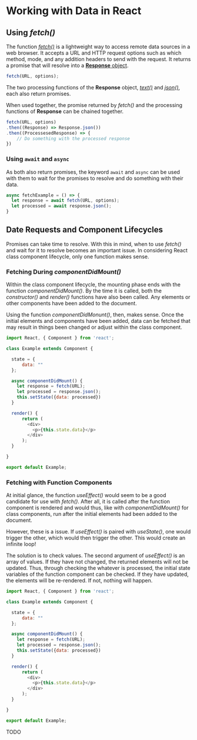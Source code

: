 # Working with Data in React

## Using *fetch()*

The function [*fetch()*](https://developer.mozilla.org/en-US/docs/Web/API/Fetch_API) is a lightweight way to access remote data sources in a web browser. It accepts a URL and HTTP request options such as which method, mode, and any addition headers to send with the request. It returns a promise that will resolve into a [**Response** object](https://developer.mozilla.org/en-US/docs/Web/API/Response).

```javascript
fetch(URL, options);
```

The two processing functions of the **Response** object, [*text()*](https://developer.mozilla.org/en-US/docs/Web/API/Body/text) and [*json()*](https://developer.mozilla.org/en-US/docs/Web/API/Body/json), each also return promises.

When used together, the promise returned by *fetch()* and the processing functions of **Response** can be chained together.

```javascript
fetch(URL, options)
.then((Response) => Response.json())
.then((ProcessesedResponse) => {
    // Do something with the processed response
})
```

### Using `await` and `async`

As both also return promises, the keyword `await` and `async` can be used with them to wait for the promises to resolve and do something with their data.

```javascript
async fetchExample = () => {
  let response = await fetch(URL, options);
  let processed = await response.json();
}
```

## Date Requests and Component Lifecycles

Promises can take time to resolve. With this in mind, when to use *fetch()* and wait for it to resolve becomes an important issue. In considering React class component lifecycle, only one function makes sense.

### Fetching During *componentDidMount()*

Within the class component lifecycle, the mounting phase ends with the function *componentDidMount()*. By the time it is called, both the *constructor()* and *render()* functions have also been called. Any elements or other components have been added to the document.

Using the function *componentDidMonunt()*, then, makes sense. Once the initial elements and components have been added, data can be fetched that may result in things been changed or adjust within the class component.

```javascript
import React, { Component } from 'react';

class Example extends Component {

  state = {
      data: ""
  };

  async componentDidMount() {
    let response = fetch(URL);
    let processed = response.json();
    this.setState({data: processed})
  }

  render() {
      return (
        <div>
          <p>{this.state.data}</p>
        </div>
      );
  }

}

export default Example;
```

### Fetching with Function Components

At initial glance, the function *useEffect()* would seem to be a good candidate for use with *fetch()*. After all, it is called after the function component is rendered and would thus, like with *componentDidMount()* for class components, run after the initial elements had been added to the document.

However, these is a issue. If *useEffect()* is paired with *useState()*, one would trigger the other, which would then trigger the other. This would create an infinite loop!

The solution is to check values. The second argument of *useEffect()* is an array of values. If they have not changed, the returned elements will not be updated. Thus, through checking the whatever is processed, the initial state variables of the function component can be checked. If they have updated, the elements will be re-rendered. If not, nothing will happen.

```javascript
import React, { Component } from 'react';

class Example extends Component {

  state = {
      data: ""
  };

  async componentDidMount() {
    let response = fetch(URL);
    let processed = response.json();
    this.setState({data: processed})
  }

  render() {
      return (
        <div>
          <p>{this.state.data}</p>
        </div>
      );
  }

}

export default Example;
```

TODO
